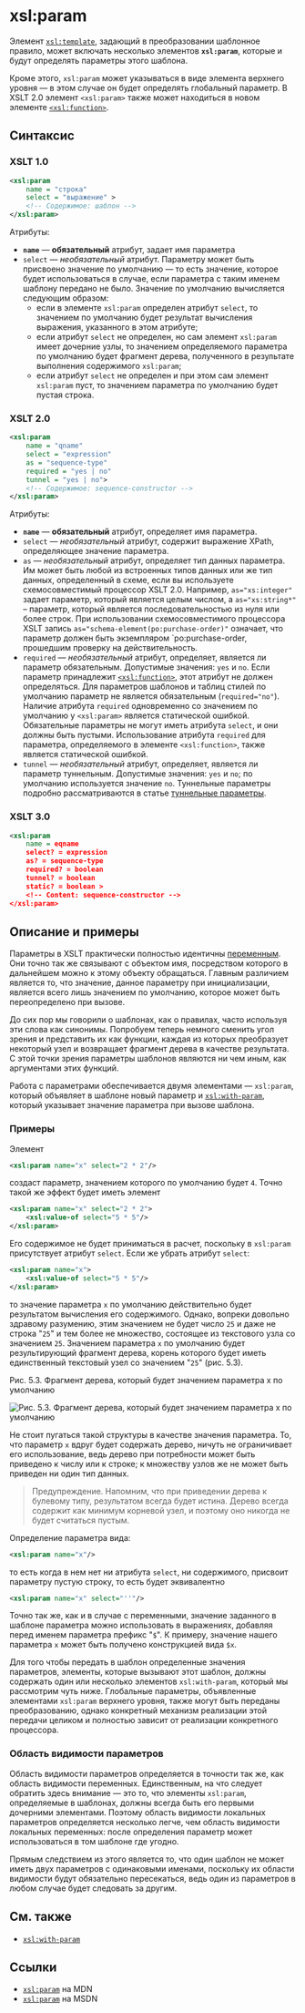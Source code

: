 # xsl:param

Элемент [`xsl:template`](/xslt/xsl-template/), задающий в преобразовании шаблонное правило, может включать несколько элементов **`xsl:param`**, которые и будут определять параметры этого шаблона.

Кроме этого, `xsl:param` может указываться в виде элемента верхнего уровня — в этом случае он будет определять глобальный параметр. В XSLT 2.0 элемент `<xsl:param>` также может находиться в новом элементе [`<xsl:function>`](/xslt/xsl-function/).

## Синтаксис

### XSLT 1.0

```xml
<xsl:param
    name = "строка"
    select = "выражение" >
    <!-- Содержимое: шаблон -->
</xsl:param>
```

Атрибуты:

- **`name`** — **обязательный** атрибут, задает имя параметра
- `select` — _необязательный_ атрибут. Параметру может быть присвоено значение по умолчанию — то есть значение, которое будет использоваться в случае, если параметра с таким именем шаблону передано не было. Значение по умолчанию вычисляется следующим образом:
  - если в элементе `xsl:param` определен атрибут `select`, то значением по умолчанию будет результат вычисления выражения, указанного в этом атрибуте;
  - если атрибут `select` не определен, но сам элемент `xsl:param` имеет дочерние узлы, то значением определяемого параметра по умолчанию будет фрагмент дерева, полученного в результате выполнения содержимого `xsl:param`;
  - если атрибут `select` не определен и при этом сам элемент `xsl:param` пуст, то значением параметра по умолчанию будет пустая строка.

### XSLT 2.0

```xml
<xsl:param
    name = "qname"
    select = "expression"
    as = "sequence-type"
    required = "yes | no"
    tunnel = "yes | no">
    <!-- Содержимое: sequence-constructor -->
</xsl:param>
```

Атрибуты:

- **`name`** — **обязательный** атрибут, определяет имя параметра.
- `select` — _необязательный_ атрибут, содержит выражение XPath, определяющее значение параметра.
- `as` — _необязательный_ атрибут, определяет тип данных параметра. Им может быть любой из встроенных типов данных или же тип данных, определенный в схеме, если вы используете схемосовместимый процессор XSLT 2.0. Например, `as="xs:integer"` задает параметр, который является целым числом, а `as="xs:string*"` – параметр, который является последовательностью из нуля или более строк. При использовании схемосовместимого процессора XSLT запись `as="schema-element(po:purchase-order)"` означает, что параметр должен быть экземпляром `po:purchase-order, прошедшим проверку на действительность.
- `required` — _необязательный_ атрибут, определяет, является ли параметр обязательным. Допустимые значения: `yes` и `no`. Если параметр принадлежит [`<xsl:function>`](/xslt/xsl-function/), этот атрибут не должен определяться. Для параметров шаблонов и таблиц стилей по умолчанию параметр не является обязательным (`required="no"`). Наличие атрибута `required` одновременно со значением по умолчанию у `<xsl:param>` является статической ошибкой. Обязательные параметры не могут иметь атрибута `select`, и они должны быть пустыми. Использование атрибута `required` для параметра, определяемого в элементе `<xsl:function>`, также является статической ошибкой.
- `tunnel` — _необязательный_ атрибут, определяет, является ли параметр туннельным. Допустимые значения: `yes` и `no`; по умолчанию используется значение `no`. Туннельные параметры подробно рассматриваются в статье [туннельные параметры](/lib/param-tunnel-xslt20/).

### XSLT 3.0

```xml
<xsl:param
    name = eqname
    select? = expression
    as? = sequence-type
    required? = boolean
    tunnel? = boolean
    static? = boolean >
    <!-- Content: sequence-constructor -->
</xsl:param>
```

## Описание и примеры

Параметры в XSLT практически полностью идентичны [переменным](/xslt/xsl-variable/). Они точно так же связывают с объектом имя, посредством которого в дальнейшем можно к этому объекту обращаться. Главным различием является то, что значение, данное параметру при инициализации, является всего лишь значением по умолчанию, которое может быть переопределено при вызове.

До сих пор мы говорили о шаблонах, как о правилах, часто используя эти слова как синонимы. Попробуем теперь немного сменить угол зрения и представить их как функции, каждая из которых преобразует некоторый узел и возвращает фрагмент дерева в качестве результата. С этой точки зрения параметры шаблонов являются ни чем иным, как аргументами этих функций.

Работа с параметрами обеспечивается двумя элементами — `xsl:param`, который объявляет в шаблоне новый параметр и [`xsl:with-param`](/xslt/xsl-with-param/), который указывает значение параметра при вызове шаблона.

### Примеры

Элемент

```xml
<xsl:param name="x" select="2 * 2"/>
```

создаст параметр, значением которого по умолчанию будет `4`. Точно такой же эффект будет иметь элемент

```xml
<xsl:param name="x" select="2 * 2">
    <xsl:value-of select="5 * 5"/>
</xsl:param>
```

Его содержимое не будет приниматься в расчет, поскольку в `xsl:param` присутствует атрибут `select`. Если же убрать атрибут `select`:

```xml
<xsl:param name="x">
    <xsl:value-of select="5 * 5"/>
</xsl:param>
```

то значение параметра `x` по умолчанию действительно будет результатом вычисления его содержимого. Однако, вопреки довольно здравому разумению, этим значением не будет число `25` и даже не строка "`25`" и тем более не множество, состоящее из текстового узла со значением `25`. Значением параметра `x` по умолчанию будет результирующий фрагмент дерева, корень которого будет иметь единственный текстовый узел со значением "`25`" (рис. 5.3).

Рис. 5.3. Фрагмент дерева, который будет значением параметра x по умолчанию

![Рис. 5.3. Фрагмент дерева, который будет значением параметра x по умолчанию](/xslt/xsl-param.png)

Не стоит пугаться такой структуры в качестве значения параметра. То, что параметр `x` вдруг будет содержать дерево, ничуть не ограничивает его использование, ведь дерево при потребности может быть приведено к числу или к строке; к множеству узлов же не может быть приведен ни один тип данных.

> Предупреждение. Напомним, что при приведении дерева к булевому типу, результатом всегда будет истина. Дерево всегда содержит как минимум корневой узел, и поэтому оно никогда не будет считаться пустым.

Определение параметра вида:

```xml
<xsl:param name="x"/>
```

то есть когда в нем нет ни атрибута `select`, ни содержимого, присвоит параметру пустую строку, то есть будет эквивалентно

```xml
<xsl:param name="x" select="''"/>
```

Точно так же, как и в случае с переменными, значение заданного в шаблоне параметра можно использовать в выражениях, добавляя перед именем параметра префикс "`$`". К примеру, значение нашего параметра `x` может быть получено конструкцией вида `$x`.

Для того чтобы передать в шаблон определенные значения параметров, элементы, которые вызывают этот шаблон, должны содержать один или несколько элементов `xsl:with-param`, который мы рассмотрим чуть ниже. Глобальные параметры, объявленные элементами `xsl:param` верхнего уровня, также могут быть переданы преобразованию, однако конкретный механизм реализации этой передачи целиком и полностью зависит от реализации конкретного процессора.

### Область видимости параметров

Область видимости параметров определяется в точности так же, как область видимости переменных. Единственным, на что следует обратить здесь внимание — это то, что элементы `xsl:param`, определяемые в шаблонах, должны всегда быть его первыми дочерними элементами. Поэтому область видимости локальных параметров определяется несколько легче, чем область видимости локальных переменных: после определения параметр может использоваться в том шаблоне где угодно.

Прямым следствием из этого является то, что один шаблон не может иметь двух параметров с одинаковыми именами, поскольку их области видимости будут обязательно пересекаться, ведь один из параметров в любом случае будет следовать за другим.

## См. также

- [`xsl:with-param`](/xslt/xsl-with-param/)

## Ссылки

- [`xsl:param`](https://developer.mozilla.org/en/XSLT/param) на MDN
- [`xsl:param`](https://msdn.microsoft.com/en-us/library/ms256096.aspx) на MSDN
